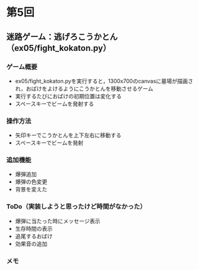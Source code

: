 # 第5回
## 迷路ゲーム：逃げろこうかとん（ex05/fight_kokaton.py）
### ゲーム概要
- ex05/fight_kokaton.pyを実行すると，1300x700のcanvasに墓場が描画され，おばけをよけるようにこうかとんを移動させるゲーム
- 実行するたびにおばけの初期位置は変化する
- スペースキーでビームを発射する
### 操作方法
- 矢印キーでこうかとんを上下左右に移動する
- スペースキーでビームを発射
### 追加機能
- 爆弾追加
- 爆弾の色変更
- 背景を変えた
### ToDo（実装しようと思ったけど時間がなかった）
- 爆弾に当たった時にメッセージ表示
- 生存時間の表示
- 追尾するおばけ
- 効果音の追加
### メモ